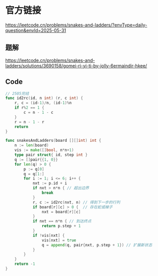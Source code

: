 # 官方链接
https://leetcode.cn/problems/snakes-and-ladders/?envType=daily-question&envId=2025-05-31

## 题解
https://leetcode.cn/problems/snakes-and-ladders/solutions/3690158/gomei-ri-yi-ti-by-jolly-6ermaindir-hkee/

## Code
```go
// 2505完结
func id2rc(id, n int) (r, c int) {
    r, c = (id-1)/n, (id-1)%n
    if r%2 == 1 {
        c = n - 1 - c
    }
    r = n - 1 - r
    return
}

func snakesAndLadders(board [][]int) int {
    n := len(board)
    vis := make([]bool, n*n+1)
    type pair struct{ id, step int }
    q := []pair{{1, 0}}
    for len(q) > 0 {
        p := q[0]
        q = q[1:]
        for i := 1; i <= 6; i++ {
            nxt := p.id + i
            if nxt > n*n { // 超出边界
                break
            }
            r, c := id2rc(nxt, n) // 得到下一步的行列
            if board[r][c] > 0 {  // 存在蛇或梯子
                nxt = board[r][c]
            }
            if nxt == n*n { // 到达终点
                return p.step + 1
            }
            if !vis[nxt] {
                vis[nxt] = true
                q = append(q, pair{nxt, p.step + 1}) // 扩展新状态
            }
        }
    }
    return -1
}
```